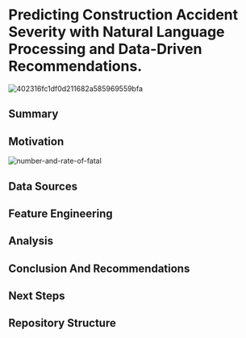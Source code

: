 # Predicting Construction Accident Severity with Natural Language Processing and Data-Driven Recommendations.

![402316fc1df0d211682a585969559bfa](https://github.com/pmjustafort/construction-accident-nlp-predict/assets/137816262/16bce4a6-fc71-4d04-bea1-eae1d3af7083)

## Summary

## Motivation

![number-and-rate-of-fatal](https://github.com/pmjustafort/construction-accident-nlp-predict/assets/137816262/58456047-f7b5-491c-a6d4-3699897e8e7c)

## Data Sources

## Feature Engineering

## Analysis

## Conclusion And Recommendations

## Next Steps

## Repository Structure

